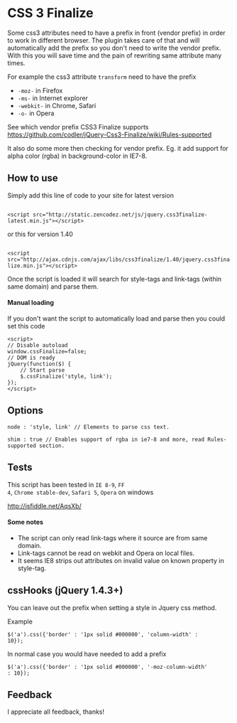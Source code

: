 # CSS 3 Finalize

Some css3 attributes need to have a prefix in front (vendor prefix) in order to work in different browser. The plugin takes care of that and will automatically add the prefix so you don't need to write the vendor prefix. With this you will save time and the pain of rewriting same attribute many times.

For example the css3 attribute <code>transform</code> need to have the prefix 
<ul>
<li><code>-moz-</code> in Firefox</li>
<li><code>-ms-</code> in Internet explorer</li>
<li><code>-webkit-</code> in Chrome, Safari</li>
<li><code>-o-</code> in Opera</li>
</ul>

See which vendor prefix CSS3 Finalize supports <https://github.com/codler/jQuery-Css3-Finalize/wiki/Rules-supported>

It also do some more then checking for vendor prefix. Eg. it add support for alpha color (rgba) in background-color in IE7-8.

## How to use

Simply add this line of code to your site for latest version

<code>
&lt;script src=&quot;http://static.zencodez.net/js/jquery.css3finalize-latest.min.js&quot;&gt;&lt;/script&gt;
</code>

or this for version 1.40

<code>
&lt;script src=&quot;http://ajax.cdnjs.com/ajax/libs/css3finalize/1.40/jquery.css3finalize.min.js&quot;&gt;&lt;/script&gt;
</code>

Once the script is loaded it will search for style-tags and link-tags (within same domain) and parse them.

#### Manual loading
If you don't want the script to automatically load and parse then you could set this code

	<script> 
	// Disable autoload
	window.cssFinalize=false; 
	// DOM is ready
	jQuery(function($) { 
		// Start parse
		$.cssFinalize('style, link');
	});
	</script>

## Options

	node : 'style, link' // Elements to parse css text.
	
	shim : true // Enables support of rgba in ie7-8 and more, read Rules-supported section.

## Tests

This script has been tested in <code>IE 8-9</code>, <code>FF 4</code>, <code>Chrome stable-dev</code>, <code>Safari 5</code>, <code>Opera</code> on windows

<http://jsfiddle.net/AqsXb/>

#### Some notes
* The script can only read link-tags where it source are from same domain.
* Link-tags cannot be read on webkit and Opera on local files.
* It seems IE8 strips out attributes on invalid value on known property in style-tag.

## cssHooks (jQuery 1.4.3+)

You can leave out the prefix when setting a style in Jquery css method.

Example

<code>$('a').css({'border' : '1px solid #000000', 'column-width' : 10});</code>

In normal case you would have needed to add a prefix

<code>$('a').css({'border' : '1px solid #000000', '-moz-column-width' : 10});</code>

## Feedback

I appreciate all feedback, thanks!